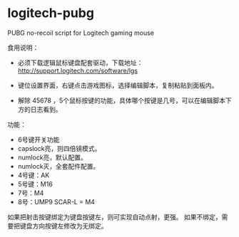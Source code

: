 # logitech-pubg
PUBG no-recoil script for Logitech gaming mouse 

食用说明：

- 必须下载逻辑鼠标键盘配套驱动，下载地址：http://support.logitech.com/software/lgs

- 键位设置界面，右键点击游戏图标，选择编辑脚本，复制粘贴到面板内。

- 解除 45678 ，5个鼠标按键的功能，具体哪个按键是几号，可以在编辑脚本下方的日志看到。

功能：

- 6号键开关功能
- capslock亮，则四倍镜模式。
- numlock亮，默认配置。
- numlock灭，全套配件配置。
- 4号键：AK
- 5号键：M16
- 7号：M4
- 8号：UMP9
SCAR-L = M4

如果把射击按键绑定为键盘按键左，则可实现自动点射，更强。
如果不绑定，需要把键盘方向按键左修改为无绑定。
